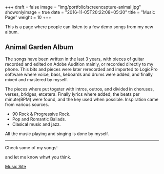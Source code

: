 +++
draft = false
image = "img/portfolio/screencapture-animal.jpg"
showonlyimage = true
date = "2016-11-05T20:22:08+05:30"
title = "Music Page"
weight = 10
+++

This is a page where people can listen to a few demo songs from my new album.
<!--more-->

## Animal Garden Album

The songs have been written in the last 3 years, with pieces of guitar recorded and edited on Adobe Audition mainly, or recorded directly to my phone. This bits and pieces were later rerecorded and imported to LogicPro software where voice, bass, keboards and drums were added, and finally mixed and mastered by myself.

The pieces where put togeter with intros, outros, and divided in choruses, verses, bridges, etcetera. Finally lyrics where added, the beats per minute(BPM) were found, and the key used when possible. Inspiration came from various sources.

* 90 Rock & Progressive Rock.
* Pop and Romantic Ballads.
* Clasical music and jazz.

All the music playing and singing is done by myself.
  
---  
Check some of my songs!

and let me know whwt you think.

[Music Site]([title](https://animal-garden.netlify.app/cover.html))  
